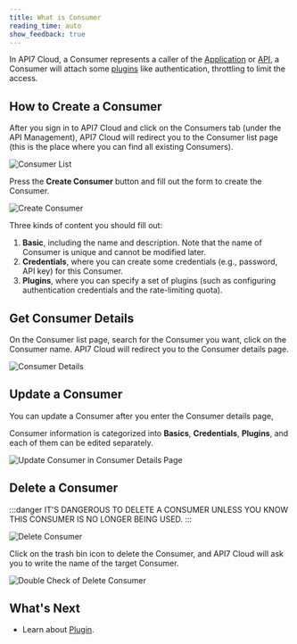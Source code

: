 ```yaml
---
title: What is Consumer
reading_time: auto
show_feedback: true
---
```


In API7 Cloud, a Consumer represents a caller of the [Application](./application.md) or
[API](./api.md), a Consumer will attach some [plugins](./plugin.md) like authentication,
throttling to limit the access.

How to Create a Consumer
------------------------

After you sign in to API7 Cloud and click on the Consumers tab
(under the API Management), API7 Cloud will redirect you to the Consumer list page
(this is the place where you can find all existing Consumers).

![Consumer List](https://static.apiseven.com/2022/12/30/consumer-list.png)

Press the **Create Consumer** button and fill out the form to create the Consumer.

![Create Consumer](https://static.apiseven.com/2022/12/30/create-consumer.png)

Three kinds of content you should fill out:

1. **Basic**, including the name and description. Note that the name of Consumer is unique
   and cannot be modified later.
2. **Credentials**, where you can create some credentials (e.g., password, API key) for this Consumer.
3. **Plugins**, where you can specify a set of plugins (such as configuring
   authentication credentials and the rate-limiting quota).

Get Consumer Details
--------------------

On the Consumer list page, search for the Consumer you want, click on the
Consumer name. API7 Cloud will redirect you to the Consumer details page.

![Consumer Details](https://static.apiseven.com/2022/12/30/consumer-detail.png)

Update a Consumer
-----------------

You can update a Consumer after you enter the Consumer details page,

Consumer information is categorized into **Basics**, **Credentials**, **Plugins**, and each of them can be edited separately.

![Update Consumer in Consumer Details Page](https://static.apiseven.com/2022/12/30/update-consumer-in-details-page.png)

Delete a Consumer
-----------------

:::danger
IT'S DANGEROUS TO DELETE A CONSUMER UNLESS YOU KNOW THIS CONSUMER IS NO
LONGER BEING USED.
:::

![Delete Consumer](https://static.apiseven.com/2022/12/30/delete-consumer.png)

Click on the trash bin icon to delete the Consumer, and API7 Cloud will ask you to write the name of the target Consumer.

![Double Check of Delete Consumer](https://static.apiseven.com/2022/12/30/delete-consumer-double-check.png)

What's Next
-----------

* Learn about [Plugin](./plugin.md).
